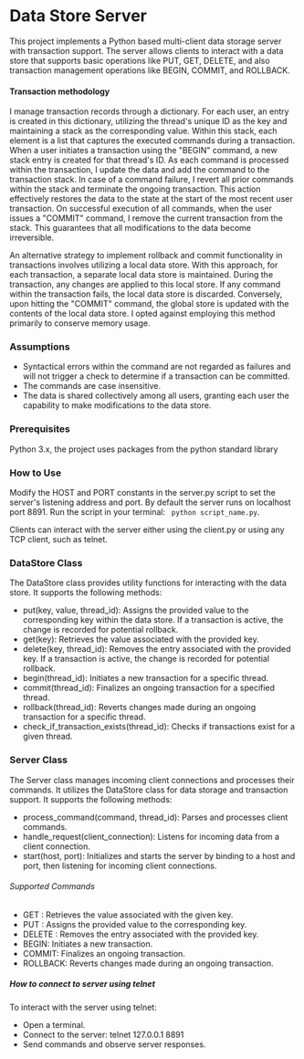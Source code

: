 # Data Store Server
This project implements a Python based multi-client data storage server with transaction support. The server allows clients to interact with a data store that supports basic operations like PUT, GET, DELETE, and also transaction management operations like BEGIN, COMMIT, and ROLLBACK.

#### Transaction methodology 
I manage transaction records through a dictionary. For each user, an entry is created in this dictionary, utilizing the thread's unique ID as the key and maintaining a stack as the corresponding value. Within this stack, each element is a list that captures the executed commands during a transaction. When a user initiates a transaction using the "BEGIN" command, a new stack entry is created for that thread's ID. As each command is processed within the transaction, I update the data and add the command to the transaction stack. In case of a command failure, I revert all prior commands within the stack and terminate the ongoing transaction. This action effectively restores the data to the state at the start of the most recent user transaction. On successful execution of all commands, when the user issues a "COMMIT" command, I remove the current transaction from the stack. This guarantees that all modifications to the data become irreversible.

An alternative strategy to implement rollback and commit functionality in transactions involves utilizing a local data store. With this approach, for each transaction, a separate local data store is maintained. During the transaction, any changes are applied to this local store. If any command within the transaction fails, the local data store is discarded. Conversely, upon hitting the "COMMIT" command, the global store is updated with the contents of the local data store. I opted against employing this method primarily to conserve memory usage.

### Assumptions
<ul>
    <li> Syntactical errors within the command are not regarded as failures and will not trigger a check to determine if a transaction can be committed. </li>
    <li> The commands are case insensitive. </li>
    <li> The data is shared collectively among all users, granting each user the capability to make modifications to the data store. </li>
</ul>


### Prerequisites
Python 3.x, the project uses packages from the python standard library

### How to Use
Modify the HOST and PORT constants in the server.py script to set the server's listening address and port. By default the server runs on localhost port 8891.
Run the script in your terminal: ``` python script_name.py```.

Clients can interact with the server either using the client.py or using any TCP client, such as telnet.


### DataStore Class
The DataStore class provides utility functions for interacting with the data store. It supports the following methods:

<ul>
    <li>put(key, value, thread_id): Assigns the provided value to the corresponding key within the data store. If a transaction is active, the change is recorded for potential rollback.</li>
    <li>get(key): Retrieves the value associated with the provided key.</li>
    <li>delete(key, thread_id): Removes the entry associated with the provided key. If a transaction is active, the change is recorded for potential rollback.</li>
    <li>begin(thread_id): Initiates a new transaction for a specific thread.</li>
    <li>commit(thread_id): Finalizes an ongoing transaction for a specified thread.</li>
    <li>rollback(thread_id): Reverts changes made during an ongoing transaction for a specific thread.</li>
    <li>check_if_transaction_exists(thread_id): Checks if transactions exist for a given thread.</li>
</ul>

### Server Class
The Server class manages incoming client connections and processes their commands. It utilizes the DataStore class for data storage and transaction support. It supports the following methods:

<ul>
    <li>process_command(command, thread_id): Parses and processes client commands.</li>
    <li>handle_request(client_connection): Listens for incoming data from a client connection.</li>
    <li>start(host, port): Initializes and starts the server by binding to a host and port, then listening for incoming client connections.</li>
</ul>

###### Supported Commands
<ul>
    <li>GET <key>: Retrieves the value associated with the given key.</li>
    <li>PUT <key> <value>: Assigns the provided value to the corresponding key.</li>
    <li>DELETE <key>: Removes the entry associated with the provided key.</li>
    <li>BEGIN: Initiates a new transaction.</li>
    <li>COMMIT: Finalizes an ongoing transaction.</li>
    <li>ROLLBACK: Reverts changes made during an ongoing transaction.</li>
</ul>

##### How to connect to server using telnet

To interact with the server using telnet:
<ul>
<li>Open a terminal.</li>
<li>Connect to the server: telnet 127.0.0.1 8891</li>
<li>Send commands and observe server responses.</li>
</ul>